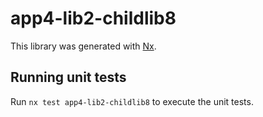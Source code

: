 # app4-lib2-childlib8

This library was generated with [Nx](https://nx.dev).

## Running unit tests

Run `nx test app4-lib2-childlib8` to execute the unit tests.
